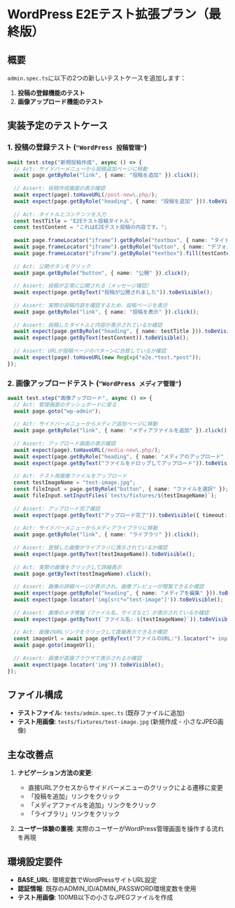 # WordPress E2Eテスト拡張プラン（最終版）

## 概要
`admin.spec.ts`に以下の2つの新しいテストケースを追加します：
1. **投稿の登録機能のテスト**
2. **画像アップロード機能のテスト**

## 実装予定のテストケース

### 1. 投稿の登録テスト (`"WordPress 投稿管理"`)

```typescript
await test.step("新規投稿作成", async () => {
  // Act: サイドバーメニューから投稿追加ページに移動
  await page.getByRole("link", { name: "投稿を追加" }).click();
  
  // Assert: 投稿作成画面の表示確認
  await expect(page).toHaveURL(/post-new\.php/);
  await expect(page.getByRole("heading", { name: "投稿を追加" })).toBeVisible();
  
  // Act: タイトルとコンテンツを入力
  const testTitle = "E2Eテスト投稿タイトル";
  const testContent = "これはE2Eテスト投稿の内容です。";
  
  await page.frameLocator("iframe").getByRole("textbox", { name: "タイトルを追加" }).fill(testTitle);
  await page.frameLocator("iframe").getByRole("button", { name: "デフォルトブロックを追加" }).click();
  await page.frameLocator("iframe").getByRole("textbox").fill(testContent);
  
  // Act: 公開ボタンをクリック
  await page.getByRole("button", { name: "公開" }).click();
  
  // Assert: 投稿が正常に公開される（メッセージ確認）
  await expect(page.getByText("投稿が公開されました")).toBeVisible();
  
  // Assert: 実際の投稿内容を確認するため、投稿ページを表示
  await page.getByRole("link", { name: "投稿を表示" }).click();
  
  // Assert: 投稿したタイトルと内容が表示されているか確認
  await expect(page.getByRole("heading", { name: testTitle })).toBeVisible();
  await expect(page.getByText(testContent)).toBeVisible();
  
  // Assert: URLが投稿ページのパターンに合致しているか確認
  await expect(page).toHaveURL(new RegExp("e2e.*test.*post"));
});
```

### 2. 画像アップロードテスト (`"WordPress メディア管理"`)

```typescript
await test.step("画像アップロード", async () => {
  // Act: 管理画面のダッシュボードに戻る
  await page.goto("wp-admin");
  
  // Act: サイドバーメニューからメディア追加ページに移動
  await page.getByRole("link", { name: "メディアファイルを追加" }).click();
  
  // Assert: アップロード画面の表示確認
  await expect(page).toHaveURL(/media-new\.php/);
  await expect(page.getByRole("heading", { name: "メディアのアップロード" })).toBeVisible();
  await expect(page.getByText("ファイルをドロップしてアップロード")).toBeVisible();
  
  // Act: テスト用画像ファイルをアップロード
  const testImageName = "test-image.jpg";
  const fileInput = page.getByRole("button", { name: "ファイルを選択" });
  await fileInput.setInputFiles(`tests/fixtures/${testImageName}`);
  
  // Assert: アップロード完了確認
  await expect(page.getByText("アップロード完了")).toBeVisible({ timeout: 10000 });
  
  // Act: サイドバーメニューからメディアライブラリに移動
  await page.getByRole("link", { name: "ライブラリ" }).click();
  
  // Assert: 登録した画像がライブラリに表示されているか確認
  await expect(page.getByText(testImageName)).toBeVisible();
  
  // Act: 実際の画像をクリックして詳細表示
  await page.getByText(testImageName).click();
  
  // Assert: 画像の詳細ページが表示され、画像プレビューが閲覧できるか確認
  await expect(page.getByRole("heading", { name: "メディアを編集" })).toBeVisible();
  await expect(page.locator('img[src*="test-image"]')).toBeVisible();
  
  // Assert: 画像のメタ情報（ファイル名、サイズなど）が表示されているか確認
  await expect(page.getByText(`ファイル名: ${testImageName}`)).toBeVisible();
  
  // Act: 画像のURLリンクをクリックして直接表示できるか確認
  const imageUrl = await page.getByText("ファイルのURL:").locator("+ input").inputValue();
  await page.goto(imageUrl);
  
  // Assert: 画像が直接ブラウザで表示されるか確認
  await expect(page.locator('img')).toBeVisible();
});
```

## ファイル構成
- **テストファイル**: `tests/admin.spec.ts` (既存ファイルに追加)
- **テスト用画像**: `tests/fixtures/test-image.jpg` (新規作成 - 小さなJPEG画像)

## 主な改善点
1. **ナビゲーション方法の変更**: 
   - 直接URLアクセスからサイドバーメニューのクリックによる遷移に変更
   - 「投稿を追加」リンクをクリック
   - 「メディアファイルを追加」リンクをクリック
   - 「ライブラリ」リンクをクリック

2. **ユーザー体験の重視**: 実際のユーザーがWordPress管理画面を操作する流れを再現

## 環境設定要件
- **BASE_URL**: 環境変数でWordPressサイトURL設定
- **認証情報**: 既存のADMIN_ID/ADMIN_PASSWORD環境変数を使用
- **テスト用画像**: 100MB以下の小さなJPEGファイルを作成